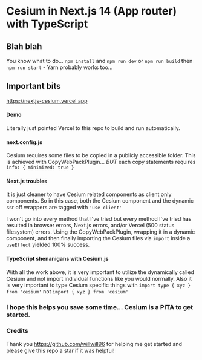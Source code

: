 
# Cesium in Next.js 14 (App router) with TypeScript

## Blah blah
You know what to do... `npm install` and `npm run dev` or `npm run build` then `npm run start` - Yarn probably works too...

## Important bits
https://nextjs-cesium.vercel.app

#### Demo
Literally just pointed Vercel to this repo to build and run automatically. 

#### next.config.js
Cesium requires some files to be copied in a publicly accessible folder. This is achieved with CopyWebPackPlugin... *BUT* each copy statements requires `info: { minimized: true }`

#### Next.js troubles
It is just cleaner to have Cesium related components as client only components. So in this case, both the Cesium component and the dynamic ssr off wrappers are tagged with `'use client'`

I won't go into every method that I've tried but every method I've tried has resulted in browser errors, Next.js errors, and/or Vercel (500 status filesystem) errors. Using the CopyWebPackPlugin, wrapping it in a dynamic component, and then finally importing the Cesium files via `import` inside a `useEffect` yielded 100% success.

#### TypeScript shenanigans with Cesium.js
With all the work above, it is very important to utilize the dynamically called Cesium and not import individual functions like you would normally. Also it is very important to type Cesium specific  things with `import type { xyz } from 'cesium'` not `import { xyz } from 'cesium'`

### I hope this helps you save some time... Cesium is a PITA to get started.

### Credits
Thank you https://github.com/willwill96 for helping me get started
and please give this repo a star if it was helpful!